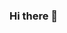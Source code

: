 ### Hi there 👋

<!--
**lilyzhaoyilu/lilyzhaoyilu** is a ✨ _special_ ✨ repository because its `README.md` (this file) appears on your GitHub profile.
![](https://github-profile-trophy.vercel.app/?username=lilyzhaoyilu&show_icons=true


- 🌱 I’m currently learning Ruby on Rails

